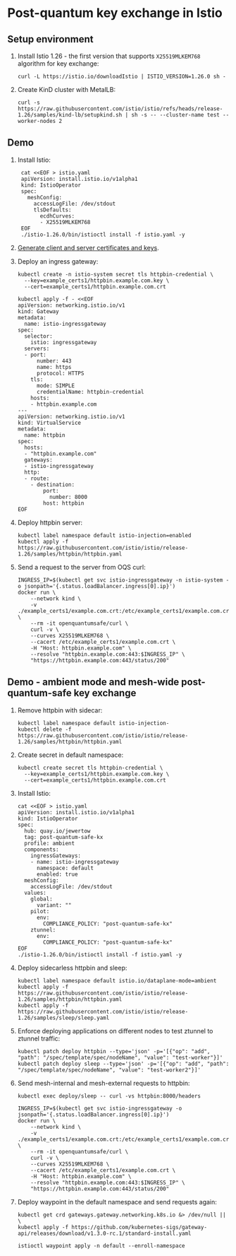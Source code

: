 # Post-quantum key exchange in Istio

## Setup environment

1. Install Istio 1.26 - the first version that supports `X25519MLKEM768` algorithm for key exchange:

    ```shell
    curl -L https://istio.io/downloadIstio | ISTIO_VERSION=1.26.0 sh -
    ```

1. Create KinD cluster with MetalLB:

    ```shell
    curl -s https://raw.githubusercontent.com/istio/istio/refs/heads/release-1.26/samples/kind-lb/setupkind.sh | sh -s -- --cluster-name test --worker-nodes 2
    ```

## Demo

1. Install Istio:

   ```shell
    cat <<EOF > istio.yaml
    apiVersion: install.istio.io/v1alpha1
    kind: IstioOperator
    spec:
      meshConfig:
        accessLogFile: /dev/stdout
        tlsDefaults:
          ecdhCurves:
          - X25519MLKEM768
    EOF
    ./istio-1.26.0/bin/istioctl install -f istio.yaml -y
   ```
   
1. [Generate client and server certificates and keys](https://istio.io/latest/docs/tasks/traffic-management/ingress/secure-ingress/#generate-client-and-server-certificates-and-keys).

1. Deploy an ingress gateway:

   ```shell
   kubectl create -n istio-system secret tls httpbin-credential \
     --key=example_certs1/httpbin.example.com.key \
     --cert=example_certs1/httpbin.example.com.crt
   ```
   ```shell
   kubectl apply -f - <<EOF
   apiVersion: networking.istio.io/v1
   kind: Gateway
   metadata:
     name: istio-ingressgateway
   spec:
     selector:
       istio: ingressgateway
     servers:
     - port:
         number: 443
         name: https
         protocol: HTTPS
       tls:
         mode: SIMPLE
         credentialName: httpbin-credential
       hosts:
       - httpbin.example.com
   ---
   apiVersion: networking.istio.io/v1
   kind: VirtualService
   metadata:
     name: httpbin
   spec:
     hosts:
     - "httpbin.example.com"
     gateways:
     - istio-ingressgateway
     http:
     - route:
       - destination:
           port:
             number: 8000
           host: httpbin
   EOF
   ```

1. Deploy httpbin server:

   ```shell
   kubectl label namespace default istio-injection=enabled
   kubectl apply -f https://raw.githubusercontent.com/istio/istio/release-1.26/samples/httpbin/httpbin.yaml
   ```

1. Send a request to the server from OQS curl:
   
   ```shell
   INGRESS_IP=$(kubectl get svc istio-ingressgateway -n istio-system -o jsonpath='{.status.loadBalancer.ingress[0].ip}')
   docker run \
       --network kind \
       -v ./example_certs1/example.com.crt:/etc/example_certs1/example.com.crt \
       --rm -it openquantumsafe/curl \
       curl -v \
       --curves X25519MLKEM768 \
       --cacert /etc/example_certs1/example.com.crt \
       -H "Host: httpbin.example.com" \
       --resolve "httpbin.example.com:443:$INGRESS_IP" \
       "https://httpbin.example.com:443/status/200"
   ```

## Demo - ambient mode and mesh-wide post-quantum-safe key exchange

1. Remove httpbin with sidecar:

   ```shell
   kubectl label namespace default istio-injection-
   kubectl delete -f https://raw.githubusercontent.com/istio/istio/release-1.26/samples/httpbin/httpbin.yaml
   ```

1. Create secret in default namespace:
    ```shell
    kubectl create secret tls httpbin-credential \
      --key=example_certs1/httpbin.example.com.key \
      --cert=example_certs1/httpbin.example.com.crt
    ```

1. Install Istio:

   ```shell
   cat <<EOF > istio.yaml
   apiVersion: install.istio.io/v1alpha1
   kind: IstioOperator
   spec:
     hub: quay.io/jewertow
     tag: post-quantum-safe-kx
     profile: ambient
     components:
       ingressGateways:
       - name: istio-ingressgateway
         namespace: default
         enabled: true
     meshConfig:
       accessLogFile: /dev/stdout
     values:
       global:
         variant: ""
       pilot:
         env:
           COMPLIANCE_POLICY: "post-quantum-safe-kx"
       ztunnel:
         env:
           COMPLIANCE_POLICY: "post-quantum-safe-kx"
   EOF
   ./istio-1.26.0/bin/istioctl install -f istio.yaml -y
   ```

1. Deploy sidecarless httpbin and sleep:

   ```shell
   kubectl label namespace default istio.io/dataplane-mode=ambient
   kubectl apply -f https://raw.githubusercontent.com/istio/istio/release-1.26/samples/httpbin/httpbin.yaml
   kubectl apply -f https://raw.githubusercontent.com/istio/istio/release-1.26/samples/sleep/sleep.yaml
   ```

1. Enforce deploying applications on different nodes to test ztunnel to ztunnel traffic:

   ```shell
   kubectl patch deploy httpbin --type='json' -p='[{"op": "add", "path": "/spec/template/spec/nodeName", "value": "test-worker"}]'
   kubectl patch deploy sleep --type='json' -p='[{"op": "add", "path": "/spec/template/spec/nodeName", "value": "test-worker2"}]'
   ```

1. Send mesh-internal and mesh-external requests to httpbin:

   ```shell
   kubectl exec deploy/sleep -- curl -vs httpbin:8000/headers
   ```
   ```shell
   INGRESS_IP=$(kubectl get svc istio-ingressgateway -o jsonpath='{.status.loadBalancer.ingress[0].ip}')
   docker run \
       --network kind \
       -v ./example_certs1/example.com.crt:/etc/example_certs1/example.com.crt \
       --rm -it openquantumsafe/curl \
       curl -v \
       --curves X25519MLKEM768 \
       --cacert /etc/example_certs1/example.com.crt \
       -H "Host: httpbin.example.com" \
       --resolve "httpbin.example.com:443:$INGRESS_IP" \
       "https://httpbin.example.com:443/status/200"
   ```

1. Deploy waypoint in the default namespace and send requests again:

   ```shell
   kubectl get crd gateways.gateway.networking.k8s.io &> /dev/null || \
   kubectl apply -f https://github.com/kubernetes-sigs/gateway-api/releases/download/v1.3.0-rc.1/standard-install.yaml
   ```
   ```shell
   istioctl waypoint apply -n default --enroll-namespace
   ```
